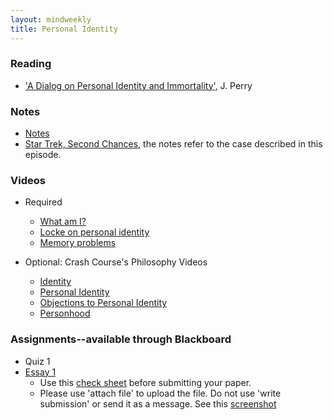 ```yaml
---
layout: mindweekly
title: Personal Identity
---
```


### Reading
+ ['A Dialog on Personal Identity and Immortality',](http://www.humanscience.org/docs/Perry%20(1978)%20A%20Dialogue%20on%20Personal%20Identity%20and%20Immortality.pdf) J. Perry

### Notes 
+ [Notes](notes)
+ [Star Trek, Second Chances](http://www.dailymotion.com/video/x53w3ti), the notes refer to the case described in this episode.

### Videos
+ Required
	+ [What am I?](https://www.youtube.com/watch?v=oocunV4JX4w)
	+ [Locke on personal identity](https://www.youtube.com/playlist?list=PLtKNX4SfKpzW7-RzDGW1pCDR_JTZhVAbj)
	+ [Memory problems](https://www.youtube.com/watch?v=PB2OegI6wvI) 

+ Optional: Crash Course's Philosophy Videos
	+ [Identity](https://www.youtube.com/watch?v=-TFCMK4i2lo)
	+ [Personal Identity](https://www.youtube.com/watch?v=trqDnLNRuSc)
	+ [Objections to Personal Identity](https://www.youtube.com/watch?v=17WiQ_tNld4)
	+ [Personhood](https://www.youtube.com/watch?v=GxM9BZeRrUI)

### Assignments--available through Blackboard
+ Quiz 1
+ [Essay 1](essay)
	+ Use this [check sheet](/resources/check) before submitting your paper. 
	+ Please use 'attach file' to upload the file. Do not use 'write submission' or send it as a message. See this [screenshot](screenshot.png)
